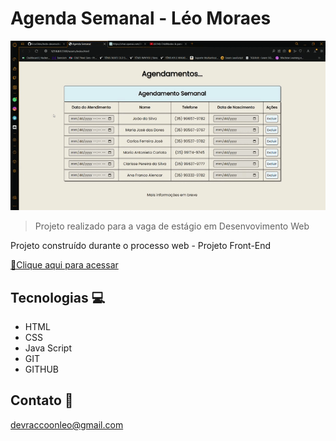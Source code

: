 # Agenda Semanal - Léo Moraes

![preview](./.github/preview.gif)

>Projeto realizado para a vaga de estágio em Desenvovimento Web

Projeto construído durante o processo web - Projeto Front-End

[🔗Clique aqui para acessar]()


## Tecnologias 💻

- HTML
- CSS
- Java Script
- GIT
- GITHUB

## Contato 📧

devraccoonleo@gmail.com

